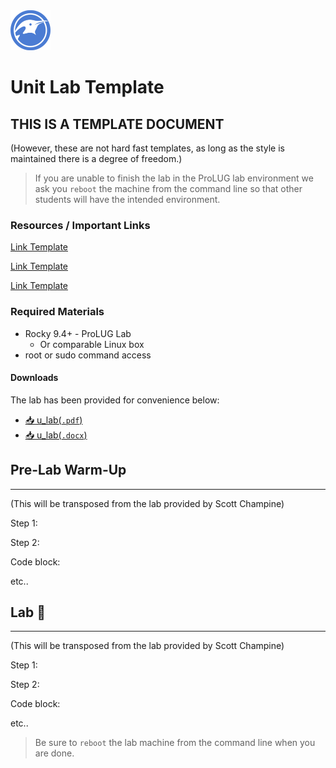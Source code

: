 <div class="flex-container">
        <img src="https://github.com/ProfessionalLinuxUsersGroup/img/blob/main/Assets/Logos/ProLUG_Round_Transparent_LOGO.png?raw=true" width="64" height="64"></img>
    <p>
        <h1>Unit Lab Template</h1>
    </p>
</div>

## THIS IS A TEMPLATE DOCUMENT

(However, these are not hard fast templates, as long as the style is maintained
there is a degree of freedom.)

> If you are unable to finish the lab in the ProLUG lab environment we ask you `reboot`
> the machine from the command line so that other students will have the intended environment.

### Resources / Important Links

[Link Template](example.org)

[Link Template](example.org)

[Link Template](example.org)

### Required Materials

- Rocky 9.4+ - ProLUG Lab
  - Or comparable Linux box
- root or sudo command access

#### Downloads

The lab has been provided for convenience below:

- <a href="./assets/downloads/u/u_lab.pdf" target="_blank" download>📥 u_lab(`.pdf`)</a>
- <a href="./assets/downloads/u/u_lab.docx" target="_blank" download>📥 u_lab(`.docx`)</a>

## Pre-Lab Warm-Up

---

(This will be transposed from the lab provided by Scott Champine)

Step 1:

Step 2:

Code block:

etc..

## Lab 🧪

---

(This will be transposed from the lab provided by Scott Champine)

Step 1:

Step 2:

Code block:

etc..

> Be sure to `reboot` the lab machine from the command line when you are done.
